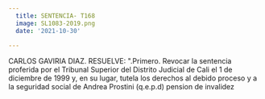 ```yaml
---
  title: SENTENCIA- T168
  image: SL1083-2019.png
  date: '2021-10-30' 
  
---
```

CARLOS GAVIRIA DIAZ. RESUELVE: ".Primero. Revocar la sentencia proferida por el Tribunal Superior del Distrito Judicial de Cali el 1 de diciembre de 1999 y, en su lugar, tutela los derechos al debido proceso y a la seguridad social de Andrea Prostini (q.e.p.d)
 pension de invalidez